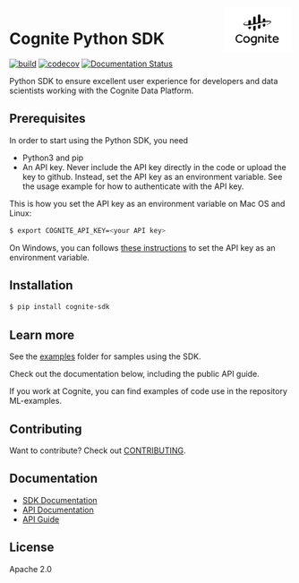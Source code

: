 <a href="https://cognite.com/">
    <img src="https://github.com/cognitedata/cognite-sdk-python/blob/master/cognite_logo.png" alt="Cognite logo" title="Cognite" align="right" height="80" />
</a>

Cognite Python SDK
==========================
[![build](https://webhooks.dev.cognite.ai/build/buildStatus/icon?job=github-builds/cognite-sdk-python/master)](https://jenkins.cognite.ai/job/github-builds/job/cognite-sdk-python/job/master/)
[![codecov](https://codecov.io/gh/cognitedata/cognite-sdk-python/branch/master/graph/badge.svg)](https://codecov.io/gh/cognitedata/cognite-sdk-python)
[![Documentation Status](https://readthedocs.com/projects/cognite-sdk-python/badge/?version=latest)](https://cognite-sdk-python.readthedocs-hosted.com/en/latest/?badge=latest)

Python SDK to ensure excellent user experience for developers and data scientists working with the Cognite Data Platform.

## Prerequisites
In order to start using the Python SDK, you need
- Python3 and pip
- An API key. Never include the API key directly in the code or upload the key to github. Instead, set the API key as an environment variable. See the usage example for how to authenticate with the API key.

This is how you set the API key as an environment variable on Mac OS and Linux:
```bash
$ export COGNITE_API_KEY=<your API key>
```

On Windows, you can follows [these instructions](https://www.computerhope.com/issues/ch000549.htm) to set the API key as an environment variable.

## Installation
```bash
$ pip install cognite-sdk
```

## Learn more

See the [examples](examples) folder for samples using the SDK.

Check out the documentation below, including the public API guide.

If you work at Cognite, you can find examples of code use in the repository ML-examples.


## Contributing
Want to contribute? Check out [CONTRIBUTING](https://github.com/cognitedata/cognite-sdk-python/blob/master/CONTRIBUTING.md).

## Documentation
* [SDK Documentation](https://cognite-sdk-python.readthedocs-hosted.com/en/latest/)
* [API Documentation](https://doc.cognitedata.com/)
* [API Guide](https://doc.cognitedata.com/guides/api-guide.html)


## License
Apache 2.0
